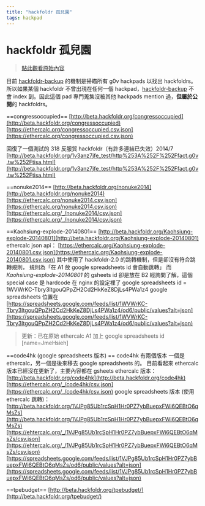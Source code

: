 ```yaml
---
title: "hackfoldr 孤兒園"
tags: hackpad
---
```


# hackfoldr 孤兒園

> [點此觀看原始內容](https://g0v.hackpad.tw/Nkxax2XjzHI)


目前 [hackfoldr-backup](https://github.com/JmeHsieh/hackfoldr-backup-g0v) 的機制是掃瞄所有 g0v hackpads 以找出 hackfoldrs。
所以如果某個 hackfoldr 不曾出現在任何一個 hackpad，[hackfoldr-backup](https://github.com/JmeHsieh/hackfoldr-backup-g0v) 不會 index 到。因此這個 pad 專門蒐集沒被其他 hackpads mention 過，**但屬於公開**的 hackfoldrs。


==congressoccupied==
[http://beta.hackfoldr.org/congressoccupied](http://beta.hackfoldr.org/congressoccupied)
[https://ethercalc.org/congressoccupied.csv.json](https://ethercalc.org/congressoccupied.csv.json)

回復了一個測試的 318 反服貿 hackfoldr（有許多連結已失效）2014/7
[http://beta.hackfoldr.org/1v3anz7jfe_test/http%253A%252F%252Ffact.g0v.tw%252Ftisa.html](http://beta.hackfoldr.org/1v3anz7jfe_test/http%253A%252F%252Ffact.g0v.tw%252Ftisa.html)

==nonuke2014==
[http://beta.hackfoldr.org/nonuke2014](http://beta.hackfoldr.org/nonuke2014)
[https://ethercalc.org/nonuke2014.csv.json](https://ethercalc.org/nonuke2014.csv.json)
[https://ethercalc.org/_/nonuke2014/csv.json](https://ethercalc.org/_/nonuke2014/csv.json)

==Kaohsiung-explode-20140801==
[http://beta.hackfoldr.org/Kaohsiung-explode-20140801](http://beta.hackfoldr.org/Kaohsiung-explode-20140801)
ethercalc json api：
[https://ethercalc.org/Kaohsiung-explode-20140801.csv.json](https://ethercalc.org/Kaohsiung-explode-20140801.csv.json)
其中使用了 hackfoldr-2.0 的跳轉機制，但是卻沒有符合跳轉規則，
規則為「在 A1 放 google spreadsheets id 會自動跳轉」
而 _Kaohsiung-explode-20140801_ 的 gsheets id 卻是放在 B2
經詢問了解，這個 special case 是 hardcode 在 nginx 的設定裡了
google spreadsheets id = 1WVWrKC-Tbry3ltgouQPpZH2Cd2HkKeZ8DjLs4PWa1z4
google spreadsheets 位置在
[https://spreadsheets.google.com/feeds/list/1WVWrKC-Tbry3ltgouQPpZH2Cd2HkKeZ8DjLs4PWa1z4/od6/public/values?alt=json](https://spreadsheets.google.com/feeds/list/1WVWrKC-Tbry3ltgouQPpZH2Cd2HkKeZ8DjLs4PWa1z4/od6/public/values?alt=json)
> 更新：已在原始 ethercalc A1 加上 google spreadsheets id
> [name=JmeHsieh]


==code4hk (google spreadsheets 版本) ==
code4hk 有兩個版本
一個是 ethercalc，另一個是後來移去 google spreadsheets 的。
目前看起來 ethercalc 版本已經沒在更新了，主要內容都在 gsheets
ethercalc 版本：
[http://beta.hackfoldr.org/code4hk](http://beta.hackfoldr.org/code4hk)
[https://ethercalc.org/_/code4hk/csv.json](https://ethercalc.org/_/code4hk/csv.json)
google spreadsheets 版本 (使用 ethercalc 跳轉)：
[http://beta.hackfoldr.org/1VJPg85Ub1rcSpH1Hr0PZ7ybBuepxFWi6QEBtO6qMsZs](http://beta.hackfoldr.org/1VJPg85Ub1rcSpH1Hr0PZ7ybBuepxFWi6QEBtO6qMsZs)
[https://ehtercalc.org/_/1VJPg85Ub1rcSpH1Hr0PZ7ybBuepxFWi6QEBtO6qMsZs/csv.json](https://ehtercalc.org/_/1VJPg85Ub1rcSpH1Hr0PZ7ybBuepxFWi6QEBtO6qMsZs/csv.json)
[https://spreadsheets.google.com/feeds/list/1VJPg85Ub1rcSpH1Hr0PZ7ybBuepxFWi6QEBtO6qMsZs/od6/public/values?alt=json](https://spreadsheets.google.com/feeds/list/1VJPg85Ub1rcSpH1Hr0PZ7ybBuepxFWi6QEBtO6qMsZs/od6/public/values?alt=json)

==tpebudget==
[http://beta.hackfoldr.org/tpebudget/](http://beta.hackfoldr.org/tpebudget/)

